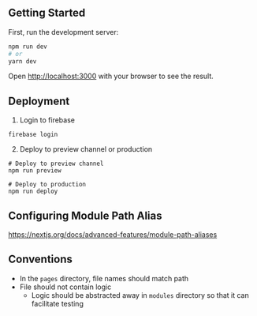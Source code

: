 ## Getting Started

First, run the development server:

```bash
npm run dev
# or
yarn dev
```

Open [http://localhost:3000](http://localhost:3000) with your browser to see the result.

## Deployment
1. Login to firebase
```
firebase login
```
2. Deploy to preview channel or production
```shell
# Deploy to preview channel
npm run preview

# Deploy to production
npm run deploy
```

## Configuring Module Path Alias
https://nextjs.org/docs/advanced-features/module-path-aliases

## Conventions
- In the `pages` directory, file names should match path
- File should not contain logic
  - Logic should be abstracted away in `modules` directory so that it can facilitate testing